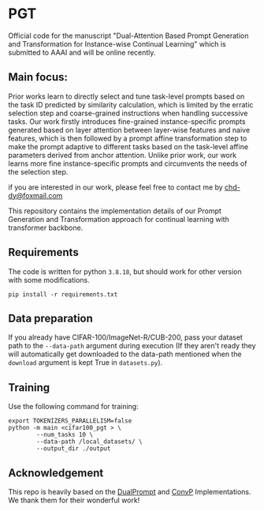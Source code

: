 # PGT
Official code for the manuscript "Dual-Attention Based Prompt Generation and Transformation for Instance-wise Continual Learning" which is submitted to AAAI and will be online recently.

## Main focus: 
Prior works learn to directly select and tune task-level prompts based on the task ID predicted by similarity calculation, which is limited by the erratic selection step and coarse-grained instructions when handling successive tasks. Our work firstly introduces fine-grained instance-specific prompts generated based on layer attention between layer-wise features and naive features, which is then followed by a prompt affine transformation step to make the prompt adaptive to different tasks based on the task-level affine parameters derived from anchor attention. Unlike prior work, our work learns more fine instance-specific prompts and circumvents the needs of the selection step.


if you are interested in our work, please feel free to contact me by chd-dy@foxmail.com


This repository contains the implementation details of our Prompt Generation and Transformation approach for continual learning with transformer backbone.

## Requirements
The code is written for python `3.8.18`, but should work for other version with some modifications.
```
pip install -r requirements.txt
```
## Data preparation
If you already have CIFAR-100/ImageNet-R/CUB-200, pass your dataset path to the `--data-path` argument during execution
(If they aren't ready they will automatically get downloaded to the data-path mentioned when the `download` argument is kept True in `datasets.py`).



## Training
Use the following command for training:

```
export TOKENIZERS_PARALLELISM=false
python -m main <cifar100_pgt > \
        --num_tasks 10 \
        --data-path /local_datasets/ \
        --output_dir ./output 
```


## Acknowledgement

This repo is heavily based on the  [DualPrompt](https://github.com/JH-LEE-KR/dualprompt-pytorch) and [ConvP](https://cvir.github.io/projects/convprompt) Implementations. We thank them for their wonderful work!






